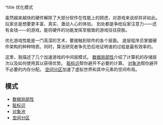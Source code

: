 ^title 优化模式

虽然越来越快的硬件解除了大部分软件在性能上的顾虑，对游戏来说却并非如此。
玩家总是想要更丰富、真实、激动人心的体验。
到处都是争抢玩家注意力——还有金钱——的游戏，能将硬件的功能发挥至极致的游戏往往获胜。

优化游戏性能是一门高深的艺术，要接触到软件的各个层面。
底层程序员掌握硬件架构的种种特质。同时，算法研究者争先恐后地证明谁的过程是最有效率的。

这里，我描述了几个加速游戏的中间层模式。
[数据局部性](data-locality.html)介绍了计算机的存储层次以及如何使用其以获得优势。
[脏标识](dirty-flag.html)帮你避开不必要的计算。
[对象池](object-pool.html)帮你避开不必要的内存分配。
[空间分区](spatial-partition.html)加速了虚拟世界和其中元素的空间布局。

## 模式

* [数据局部性](data-locality.html)
* [脏标识](dirty-flag.html)
* [对象池](object-pool.html)
* [空间分区](spatial-partition.html)
